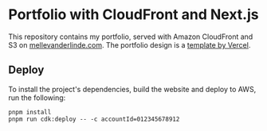 # Portfolio with CloudFront and Next.js

This repository contains my portfolio, served with Amazon CloudFront and S3 on [mellevanderlinde.com](https://mellevanderlinde.com). The portfolio design is a [template by Vercel](https://vercel.com/templates/next.js/nextfolio-a-simple-next-js-portfolio).

## Deploy

To install the project's dependencies, build the website and deploy to AWS, run the following:

```
pnpm install
pnpm run cdk:deploy -- -c accountId=012345678912
```
